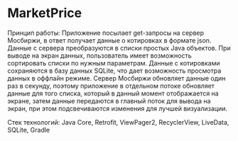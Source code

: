 # MarketPrice
Принцип работы:
Приложение посылает get-запросы на сервер Мосбиржи, в ответ получает данные о котировках в формате json.
Данные с сервера преобразуются в списки простых Java объектов. При выводе на экран данных, пользователь 
имеет возможность сортировать списки по нужным параметрам. Данные с котировками сохраняются в базу данных SQLite,
что дает возможность просмотра данных в оффлайн режиме. Сервер Мосбиржи обновляет данные один раз в секунду, 
поэтому приложение в отдельном потоке обновляет данные для того списка, который в данный момент отображается на экране,
затем данные передаются в главный поток для вывода на экран, при этом подсвечиваются изменения для лучшей визуализации.

Стек технологий:
Java Core, Retrofit, ViewPager2, RecyclerView, LiveData, SQLite, Gradle